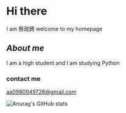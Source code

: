  # Hi there 
 I am 蔡政錡 welcome to my homepage
 
 ## ***About me***
 
 
 
 I am a high student and I am studying Python
 ### contact me
 aa0980949726@gmail.com
 
 
 
![Anurag's GitHub stats](https://github-readme-stats.vercel.app/api?username=anuraghazra&theme=dark&show_icons=true)
